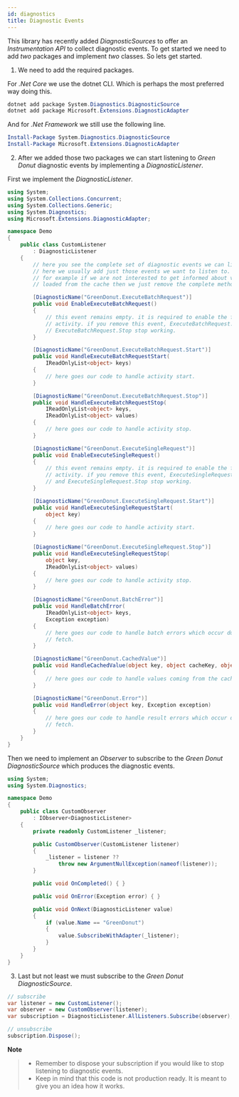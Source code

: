 ```yaml
---
id: diagnostics
title: Diagnostic Events
---
```


This library has recently added _DiagnosticSources_ to offer an
_Instrumentation API_ to collect diagnostic events. To get started we need to
add _two_ packages and implement _two_ classes. So lets get started.

1. We need to add the required packages.

For _.Net Core_ we use the dotnet CLI. Which is perhaps the most preferred way
doing this.

```powershell
dotnet add package System.Diagnostics.DiagnosticSource
dotnet add package Microsoft.Extensions.DiagnosticAdapter
```

And for _.Net Framework_ we still use the following line.

```powershell
Install-Package System.Diagnostics.DiagnosticSource
Install-Package Microsoft.Extensions.DiagnosticAdapter
```

2. After we added those two packages we can start listening to _Green Donut_
   diagnostic events by implementing a _DiagnosticListener_.

First we implement the _DiagnosticListener_.

```csharp
using System;
using System.Collections.Concurrent;
using System.Collections.Generic;
using System.Diagnostics;
using Microsoft.Extensions.DiagnosticAdapter;

namespace Demo
{
    public class CustomListener
        : DiagnosticListener
    {
        // here you see the complete set of diagnostic events we can listen to.
        // here we usually add just those events we want to listen to.
        // for example if we are not interested to get informed about values
        // loaded from the cache then we just remove the complete method.

        [DiagnosticName("GreenDonut.ExecuteBatchRequest")]
        public void EnableExecuteBatchRequest()
        {
            // this event remains empty. it is required to enable the fetch
            // activity. if you remove this event, ExecuteBatchRequest.Start and
            // ExecuteBatchRequest.Stop stop working.
        }

        [DiagnosticName("GreenDonut.ExecuteBatchRequest.Start")]
        public void HandleExecuteBatchRequestStart(
            IReadOnlyList<object> keys)
        {
            // here goes our code to handle activity start.
        }

        [DiagnosticName("GreenDonut.ExecuteBatchRequest.Stop")]
        public void HandleExecuteBatchRequestStop(
            IReadOnlyList<object> keys,
            IReadOnlyList<object> values)
        {
            // here goes our code to handle activity stop.
        }

        [DiagnosticName("GreenDonut.ExecuteSingleRequest")]
        public void EnableExecuteSingleRequest()
        {
            // this event remains empty. it is required to enable the fetch
            // activity. if you remove this event, ExecuteSingleRequest.Start
            // and ExecuteSingleRequest.Stop stop working.
        }

        [DiagnosticName("GreenDonut.ExecuteSingleRequest.Start")]
        public void HandleExecuteSingleRequestStart(
            object key)
        {
            // here goes our code to handle activity start.
        }

        [DiagnosticName("GreenDonut.ExecuteSingleRequest.Stop")]
        public void HandleExecuteSingleRequestStop(
            object key,
            IReadOnlyList<object> values)
        {
            // here goes our code to handle activity stop.
        }

        [DiagnosticName("GreenDonut.BatchError")]
        public void HandleBatchError(
            IReadOnlyList<object> keys,
            Exception exception)
        {
            // here goes our code to handle batch errors which occur during
            // fetch.
        }

        [DiagnosticName("GreenDonut.CachedValue")]
        public void HandleCachedValue(object key, object cacheKey, object value)
        {
            // here goes our code to handle values coming from the cache.
        }

        [DiagnosticName("GreenDonut.Error")]
        public void HandleError(object key, Exception exception)
        {
            // here goes our code to handle result errors which occur during
            // fetch.
        }
    }
}
```

Then we need to implement an _Observer_ to subscribe to the _Green Donut_
_DiagnosticSource_ which produces the diagnostic events.

```csharp
using System;
using System.Diagnostics;

namespace Demo
{
    public class CustomObserver
        : IObserver<DiagnosticListener>
    {
        private readonly CustomListener _listener;

        public CustomObserver(CustomListener listener)
        {
            _listener = listener ??
                throw new ArgumentNullException(nameof(listener));
        }

        public void OnCompleted() { }

        public void OnError(Exception error) { }

        public void OnNext(DiagnosticListener value)
        {
            if (value.Name == "GreenDonut")
            {
                value.SubscribeWithAdapter(_listener);
            }
        }
    }
}
```

3. Last but not least we must subscribe to the _Green Donut_ _DiagnosticSource_.

```csharp
// subscribe
var listener = new CustomListener();
var observer = new CustomObserver(listener);
var subscription = DiagnosticListener.AllListeners.Subscribe(observer);

// unsubscribe
subscription.Dispose();
```

**Note**

> - Remember to dispose your subscription if you would like to stop listening to
>   diagnostic events.
> - Keep in mind that this code is not production ready. It is meant to give you
>   an idea how it works.
